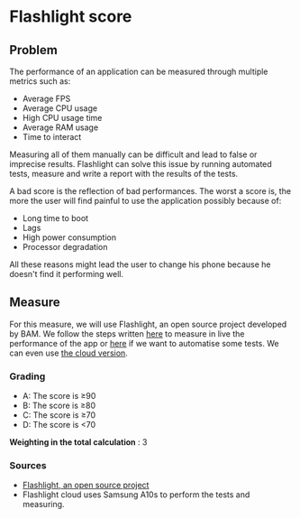 # Flashlight score

## Problem

The performance of an application can be measured through multiple metrics such as:

- Average FPS
- Average CPU usage
- High CPU usage time
- Average RAM usage
- Time to interact

Measuring all of them manually can be difficult and lead to false or imprecise results. Flashlight can solve this issue by running automated tests, measure and write a report with the results of the tests.

A bad score is the reflection of bad performances. The worst a score is, the more the user will find painful to use the application possibly because of:

- Long time to boot
- Lags
- High power consumption
- Processor degradation

All these reasons might lead the user to change his phone because he doesn't find it performing well.

## Measure

For this measure, we will use Flashlight, an open source project developed by BAM. We follow the steps written [here](https://docs.flashlight.dev/) to measure in live the performance of the app or [here](https://docs.flashlight.dev/test/getting-started) if we want to automatise some tests. We can even use [the cloud version](https://docs.flashlight.dev/cloud/intro).

### Grading

- A: The score is ≥90
- B: The score is ≥80
- C: The score is ≥70
- D: The score is <70

**Weighting in the total calculation** : 3

### Sources

- [Flashlight, an open source project](https://github.com/bamlab/flashlight)
- Flashlight cloud uses Samsung A10s to perform the tests and measuring.